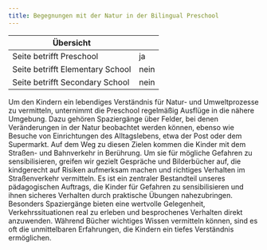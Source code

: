 ```yaml
---
title: Begegnungen mit der Natur in der Bilingual Preschool
---
```

| Übersicht | |
| --- | --- |
| Seite betrifft Preschool | ja |
| Seite betrifft Elementary School | nein |
| Seite betrifft Secondary School | nein |

Um den Kindern ein lebendiges Verständnis für Natur- und Umweltprozesse zu vermitteln, unternimmt die Preschool regelmäßig Ausflüge in die nähere Umgebung. Dazu gehören Spaziergänge über Felder, bei denen Veränderungen in der Natur beobachtet werden können, ebenso wie Besuche von Einrichtungen des Alltagslebens, etwa der Post oder dem Supermarkt.
Auf dem Weg zu diesen Zielen kommen die Kinder mit dem Straßen- und Bahnverkehr in Berührung. Um sie für mögliche Gefahren zu sensibilisieren, greifen wir gezielt Gespräche und Bilderbücher auf, die kindgerecht auf Risiken aufmerksam machen und richtiges Verhalten im Straßenverkehr vermitteln.
Es ist ein zentraler Bestandteil unseres pädagogischen Auftrags, die Kinder für Gefahren zu sensibilisieren und ihnen sicheres Verhalten durch praktische Übungen nahezubringen. Besonders Spaziergänge bieten eine wertvolle Gelegenheit, Verkehrssituationen real zu erleben und besprochenes Verhalten direkt anzuwenden.
Während Bücher wichtiges Wissen vermitteln können, sind es oft die unmittelbaren Erfahrungen, die Kindern ein tiefes Verständnis ermöglichen.
